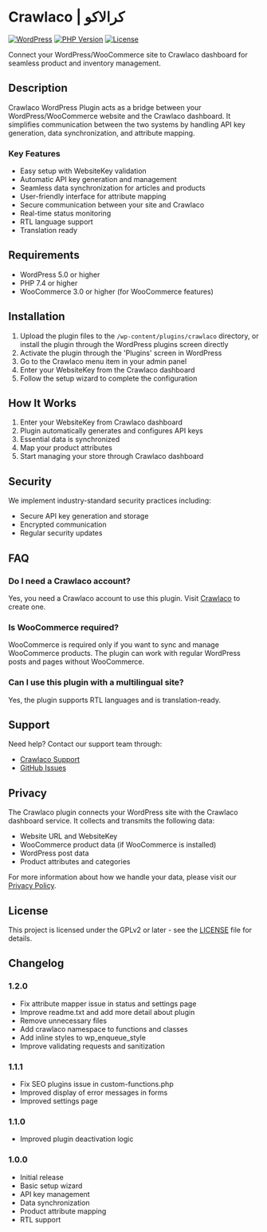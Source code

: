 # Crawlaco | کرالاکو

[![WordPress](https://img.shields.io/wordpress/v/crawlaco.svg)](https://wordpress.org/plugins/crawlaco/)
[![PHP Version](https://img.shields.io/badge/PHP-%3E%3D7.4-blue.svg)](https://php.net/)
[![License](https://img.shields.io/badge/License-GPLv2-blue.svg)](https://www.gnu.org/licenses/gpl-2.0.html)

Connect your WordPress/WooCommerce site to Crawlaco dashboard for seamless product and inventory management.

## Description

Crawlaco WordPress Plugin acts as a bridge between your WordPress/WooCommerce website and the Crawlaco dashboard. It simplifies communication between the two systems by handling API key generation, data synchronization, and attribute mapping.

### Key Features

- Easy setup with WebsiteKey validation
- Automatic API key generation and management
- Seamless data synchronization for articles and products
- User-friendly interface for attribute mapping
- Secure communication between your site and Crawlaco
- Real-time status monitoring
- RTL language support
- Translation ready

## Requirements

- WordPress 5.0 or higher
- PHP 7.4 or higher
- WooCommerce 3.0 or higher (for WooCommerce features)

## Installation

1. Upload the plugin files to the `/wp-content/plugins/crawlaco` directory, or install the plugin through the WordPress plugins screen directly
2. Activate the plugin through the 'Plugins' screen in WordPress
3. Go to the Crawlaco menu item in your admin panel
4. Enter your WebsiteKey from the Crawlaco dashboard
5. Follow the setup wizard to complete the configuration

## How It Works

1. Enter your WebsiteKey from Crawlaco dashboard
2. Plugin automatically generates and configures API keys
3. Essential data is synchronized
4. Map your product attributes
5. Start managing your store through Crawlaco dashboard

## Security

We implement industry-standard security practices including:

- Secure API key generation and storage
- Encrypted communication
- Regular security updates

## FAQ

### Do I need a Crawlaco account?

Yes, you need a Crawlaco account to use this plugin. Visit [Crawlaco](https://crawlaco.com) to create one.

### Is WooCommerce required?

WooCommerce is required only if you want to sync and manage WooCommerce products. The plugin can work with regular WordPress posts and pages without WooCommerce.

### Can I use this plugin with a multilingual site?

Yes, the plugin supports RTL languages and is translation-ready.

## Support

Need help? Contact our support team through:

- [Crawlaco Support](https://crawlaco.com/support)
- [GitHub Issues](https://github.com/Coilaco/crawlaco-wp-plugin/issues)

## Privacy

The Crawlaco plugin connects your WordPress site with the Crawlaco dashboard service. It collects and transmits the following data:

- Website URL and WebsiteKey
- WooCommerce product data (if WooCommerce is installed)
- WordPress post data
- Product attributes and categories

For more information about how we handle your data, please visit our [Privacy Policy](https://crawlaco.com/privacy).

## License

This project is licensed under the GPLv2 or later - see the [LICENSE](https://www.gnu.org/licenses/gpl-2.0.html) file for details.

## Changelog

### 1.2.0
* Fix attribute mapper issue in status and settings page
* Improve readme.txt and add more detail about plugin
* Remove unnecessary files
* Add crawlaco namespace to functions and classes
* Add inline styles to wp_enqueue_style
* Improve validating requests and sanitization

### 1.1.1

* Fix SEO plugins issue in custom-functions.php
* Improved display of error messages in forms
* Improved settings page

### 1.1.0

- Improved plugin deactivation logic

### 1.0.0

- Initial release
- Basic setup wizard
- API key management
- Data synchronization
- Product attribute mapping
- RTL support
